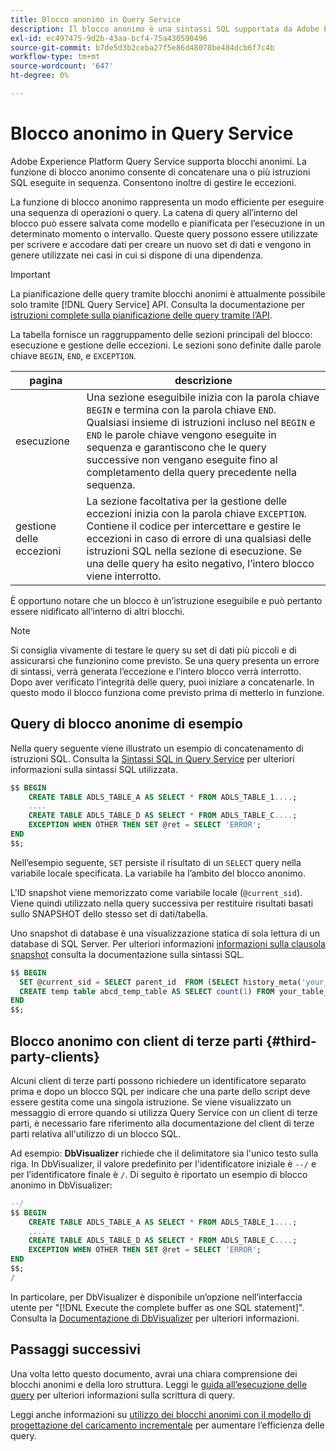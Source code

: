 ```yaml
---
title: Blocco anonimo in Query Service
description: Il blocco anonimo è una sintassi SQL supportata da Adobe Experience Platform Query Service che consente di eseguire in modo efficiente una sequenza di query
exl-id: ec497475-9d2b-43aa-bcf4-75a430590496
source-git-commit: b7de5d3b2ceba27f5e86d48078be484dcb6f7c4b
workflow-type: tm+mt
source-wordcount: '647'
ht-degree: 0%

---
```


# Blocco anonimo in Query Service

Adobe Experience Platform Query Service supporta blocchi anonimi. La funzione di blocco anonimo consente di concatenare una o più istruzioni SQL eseguite in sequenza. Consentono inoltre di gestire le eccezioni.

La funzione di blocco anonimo rappresenta un modo efficiente per eseguire una sequenza di operazioni o query. La catena di query all’interno del blocco può essere salvata come modello e pianificata per l’esecuzione in un determinato momento o intervallo. Queste query possono essere utilizzate per scrivere e accodare dati per creare un nuovo set di dati e vengono in genere utilizzate nei casi in cui si dispone di una dipendenza.

>[!IMPORTANT]
>
>La pianificazione delle query tramite blocchi anonimi è attualmente possibile solo tramite [!DNL Query Service] API. Consulta la documentazione per [istruzioni complete sulla pianificazione delle query tramite l’API](../api/scheduled-queries.md).

La tabella fornisce un raggruppamento delle sezioni principali del blocco: esecuzione e gestione delle eccezioni. Le sezioni sono definite dalle parole chiave `BEGIN`, `END`, e `EXCEPTION`.

| pagina | descrizione |
|---|---|
| esecuzione | Una sezione eseguibile inizia con la parola chiave `BEGIN` e termina con la parola chiave `END`. Qualsiasi insieme di istruzioni incluso nel `BEGIN` e `END` le parole chiave vengono eseguite in sequenza e garantiscono che le query successive non vengano eseguite fino al completamento della query precedente nella sequenza. |
| gestione delle eccezioni | La sezione facoltativa per la gestione delle eccezioni inizia con la parola chiave `EXCEPTION`. Contiene il codice per intercettare e gestire le eccezioni in caso di errore di una qualsiasi delle istruzioni SQL nella sezione di esecuzione. Se una delle query ha esito negativo, l’intero blocco viene interrotto. |

È opportuno notare che un blocco è un’istruzione eseguibile e può pertanto essere nidificato all’interno di altri blocchi.

>[!NOTE]
>
> Si consiglia vivamente di testare le query su set di dati più piccoli e di assicurarsi che funzionino come previsto. Se una query presenta un errore di sintassi, verrà generata l’eccezione e l’intero blocco verrà interrotto. Dopo aver verificato l’integrità delle query, puoi iniziare a concatenarle. In questo modo il blocco funziona come previsto prima di metterlo in funzione.

## Query di blocco anonime di esempio

Nella query seguente viene illustrato un esempio di concatenamento di istruzioni SQL. Consulta la [Sintassi SQL in Query Service](../sql/syntax.md) per ulteriori informazioni sulla sintassi SQL utilizzata.

```SQL
$$ BEGIN
    CREATE TABLE ADLS_TABLE_A AS SELECT * FROM ADLS_TABLE_1....;
    ....
    CREATE TABLE ADLS_TABLE_D AS SELECT * FROM ADLS_TABLE_C....; 
    EXCEPTION WHEN OTHER THEN SET @ret = SELECT 'ERROR';
END
$$;
```

Nell’esempio seguente, `SET` persiste il risultato di un `SELECT` query nella variabile locale specificata. La variabile ha l’ambito del blocco anonimo.

L&#39;ID snapshot viene memorizzato come variabile locale (`@current_sid`). Viene quindi utilizzato nella query successiva per restituire risultati basati sullo SNAPSHOT dello stesso set di dati/tabella.

Uno snapshot di database è una visualizzazione statica di sola lettura di un database di SQL Server. Per ulteriori informazioni [informazioni sulla clausola snapshot](../sql/syntax.md#SNAPSHOT-clause) consulta la documentazione sulla sintassi SQL.

```SQL
$$ BEGIN                                             
  SET @current_sid = SELECT parent_id  FROM (SELECT history_meta('your_table_name')) WHERE  is_current = true;
  CREATE temp table abcd_temp_table AS SELECT count(1) FROM your_table_name  SNAPSHOT SINCE @current_sid;                                                                                           
END
$$;
```

## Blocco anonimo con client di terze parti {#third-party-clients}

Alcuni client di terze parti possono richiedere un identificatore separato prima e dopo un blocco SQL per indicare che una parte dello script deve essere gestita come una singola istruzione. Se viene visualizzato un messaggio di errore quando si utilizza Query Service con un client di terze parti, è necessario fare riferimento alla documentazione del client di terze parti relativa all&#39;utilizzo di un blocco SQL.

Ad esempio: **DbVisualizer** richiede che il delimitatore sia l&#39;unico testo sulla riga. In DbVisualizer, il valore predefinito per l&#39;identificatore iniziale è `--/` e per l’identificatore finale è `/`. Di seguito è riportato un esempio di blocco anonimo in DbVisualizer:

```SQL
--/
$$ BEGIN
    CREATE TABLE ADLS_TABLE_A AS SELECT * FROM ADLS_TABLE_1....;
    ....
    CREATE TABLE ADLS_TABLE_D AS SELECT * FROM ADLS_TABLE_C....;
    EXCEPTION WHEN OTHER THEN SET @ret = SELECT 'ERROR';
END
$$;
/
```

In particolare, per DbVisualizer è disponibile un’opzione nell’interfaccia utente per &quot;[!DNL Execute the complete buffer as one SQL statement]&quot;. Consulta la [Documentazione di DbVisualizer](https://confluence.dbvis.com/display/UG120/Executing+Complex+Statements#ExecutingComplexStatements-UsingExecuteBuffer) per ulteriori informazioni.

## Passaggi successivi

Una volta letto questo documento, avrai una chiara comprensione dei blocchi anonimi e della loro struttura. Leggi le [guida all’esecuzione delle query](../best-practices/writing-queries.md) per ulteriori informazioni sulla scrittura di query.

Leggi anche informazioni su [utilizzo dei blocchi anonimi con il modello di progettazione del caricamento incrementale](./incremental-load.md) per aumentare l’efficienza delle query.
